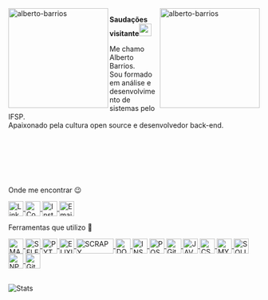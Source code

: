 <div>
  <img align="left" src="https://blush.design/api/download?shareUri=WwXWDYHGrOfHPbSN&c=Backdrop_0%7Eb9eee9_Hair_0%7E2c1b18_Skin_0%7E57331f_Top_0%7E845fe6&w=800&h=800&fm=png" alt="alberto-barrios" width="200"/>
  <img align="right" src="https://blush.design/api/download?shareUri=YcMdU7PUqfDI-84P&c=Skin_0%7E694d3d&w=800&h=800&fm=png" alt="alberto-barrios" width="200"/>
</div>

**Saudações visitante**<img src="https://raw.githubusercontent.com/MartinHeinz/MartinHeinz/master/wave.gif" width="25px">

Me chamo Alberto Barrios.
<br>
Sou formado em análise e desenvolvimento de sistemas pelo IFSP.
<br>
Apaixonado pela cultura open source e desenvolvedor back-end.

<br><br>
<br><br>
<br>

Onde me encontrar  :wink:

<a href="https://www.linkedin.com/in/ll-alberto-barrios-ll/" target="_blank">
    <img align="center" src="https://cdn.icon-icons.com/icons2/1099/PNG/512/1485482199-linkedin_78667.png" alt="Linkedin - alberto-barrios" height="30" width="30" />
</a>

<a href="https://app.rocketseat.com.br/me/alberto-barrios-01521" target="_blank">
  <img align="center" src="https://cdn-images-1.medium.com/max/184/1*TkXVfLTwsHdwpUEjGzdi9w@2x.jpeg" alt="Comunidade Rocketseat - alberto-barrios" height="30" width="30" />
</a>

<a href="https://www.instagram.com/lbetol/" target="_blank">
    <img align="center" src="https://cdn.icon-icons.com/icons2/1753/PNG/512/iconfinder-social-media-applications-3instagram-4102579_113804.png" alt="Instagram - alberto-barrios" height="30" width="30" />
</a>

<a href="mailto:alberto.g.barrios@outlook.com" target="_blank">
  <img align="center" src="https://cdn.icon-icons.com/icons2/699/PNG/512/outlook_icon-icons.com_61644.png" alt="Email" height="30" width="30" />
</a>

<br>

Ferramentas que utilizo  :rocket:

<a href="https://manjaro.org/" target="_blank">
    <img align="center" src="https://cdn.icon-icons.com/icons2/1381/PNG/512/manjarowelcome_94304.png" alt="MANJARO" height="30" width="30" />
</a>

<a href="https://www.selenium.dev/" target="_blank">
    <img align="center" src="https://upload.wikimedia.org/wikipedia/commons/thumb/d/d5/Selenium_Logo.png/1200px-Selenium_Logo.png" alt="SELENIUM" height="30" width="30" />
</a>

<a href="https://www.python.org/" target="_blank">
    <img align="center" src="https://cdn.icon-icons.com/icons2/112/PNG/512/python_18894.png" alt="PYTHON" height="30" width="30" />
</a>

<a href="https://elixir-lang.org/" target="_blank">
    <img align="center" src="https://cdn.icon-icons.com/icons2/2699/PNG/512/elixir_lang_logo_icon_169207.png" alt="ELIXIR" height="30" width="30" />
</a>

<a href="https://scrapy.org/" target="_blank">
    <img align="center" src="https://upload.wikimedia.org/wikipedia/commons/b/b4/Scrapy_logo.jpg" alt="SCRAPY" height="30" width="75" />
</a>


<a href="https://www.docker.com/" target="_blank">
    <img align="center" src="https://cdn.icon-icons.com/icons2/2415/PNG/512/docker_original_wordmark_logo_icon_146557.png" alt="DOCKER" height="30" width="30" />
</a>

<a href="https://insomnia.rest/" target="_blank">
    <img align="center" src="https://cdn.icon-icons.com/icons2/1381/PNG/512/insomnia_94603.png" alt="INSOMINIA" height="30" width="30" />
</a>

<a href="https://www.postgresql.org/" target="_blank">
    <img align="center" src="https://cdn.icon-icons.com/icons2/2415/PNG/512/postgresql_original_wordmark_logo_icon_146392.png" alt="POSTGRESQL" height="30" width="30" />
</a>

<a href="https://www.php.net/" target="_blank">
    <img align="center" src="https://cdn.icon-icons.com/icons2/2108/PNG/512/php_icon_130857.png" alt="GitBash" height="30" width="30" />
</a>

<a href="https://www.javascript.com/" target="_blank">
    <img align="center" src="https://cdn.icon-icons.com/icons2/2108/PNG/512/javascript_icon_130900.png" alt="JAVASCRIPT" height="30" width="30" />
</a>

<a href="https://css-tricks.com/" target="_blank">
    <img align="center" src="https://cdn.icon-icons.com/icons2/2107/PNG/512/file_type_css_icon_130661.png" alt="CSS3" height="30" width="30" />
</a>

<a href="https://www.mysql.com/" target="_blank">
    <img align="center" src="https://cdn.icon-icons.com/icons2/1381/PNG/512/mysqlworkbench_93532.png" alt="MYSQL" height="30" width="30" />
</a>

<a href="https://www.sqlite.org/index.html" target="_blank">
    <img align="center" src="https://cdn.icon-icons.com/icons2/2107/PNG/512/file_type_sqlite_icon_130153.png" alt="SQLITE" height="30" width="30" />
</a>

<a href="https://www.npmjs.com/" target="_blank">
    <img align="center" src="https://cdn.icon-icons.com/icons2/2415/PNG/512/npm_original_wordmark_logo_icon_146402.png" alt="NPM" height="30" width="30" />
</a>

<a href="https://git-scm.com/book/pt-pt/v2/Appendix-A%3A-Git-em-Outros-Ambientes-Git-in-Bash" target="_blank">
    <img align="center" src="https://cdn.icon-icons.com/icons2/2107/PNG/512/file_type_git_icon_130581.png" alt="GitBash" height="30" width="30" />
</a

<br><br>

![Stats](https://github-readme-stats.vercel.app/api/top-langs?username=lbetol&show_icons=true&layout=compact&theme=dark)
